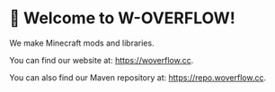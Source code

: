 # 👋 Welcome to W-OVERFLOW!

<statuspage-widget src="https://metastatuspage.com"></statuspage-widget>

We make Minecraft mods and libraries. 

You can find our website at: <https://woverflow.cc>.

You can also find our Maven repository at: <https://repo.woverflow.cc>.
